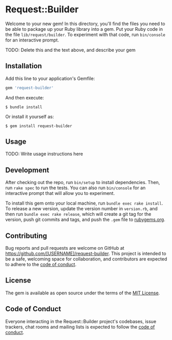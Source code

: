 # Request::Builder

Welcome to your new gem! In this directory, you'll find the files you need to be able to package up your Ruby library into a gem. Put your Ruby code in the file `lib/request/builder`. To experiment with that code, run `bin/console` for an interactive prompt.

TODO: Delete this and the text above, and describe your gem

## Installation

Add this line to your application's Gemfile:

```ruby
gem 'request-builder'
```

And then execute:

    $ bundle install

Or install it yourself as:

    $ gem install request-builder

## Usage

TODO: Write usage instructions here

## Development

After checking out the repo, run `bin/setup` to install dependencies. Then, run `rake spec` to run the tests. You can also run `bin/console` for an interactive prompt that will allow you to experiment.

To install this gem onto your local machine, run `bundle exec rake install`. To release a new version, update the version number in `version.rb`, and then run `bundle exec rake release`, which will create a git tag for the version, push git commits and tags, and push the `.gem` file to [rubygems.org](https://rubygems.org).

## Contributing

Bug reports and pull requests are welcome on GitHub at https://github.com/[USERNAME]/request-builder. This project is intended to be a safe, welcoming space for collaboration, and contributors are expected to adhere to the [code of conduct](https://github.com/[USERNAME]/request-builder/blob/master/CODE_OF_CONDUCT.md).


## License

The gem is available as open source under the terms of the [MIT License](https://opensource.org/licenses/MIT).

## Code of Conduct

Everyone interacting in the Request::Builder project's codebases, issue trackers, chat rooms and mailing lists is expected to follow the [code of conduct](https://github.com/[USERNAME]/request-builder/blob/master/CODE_OF_CONDUCT.md).
